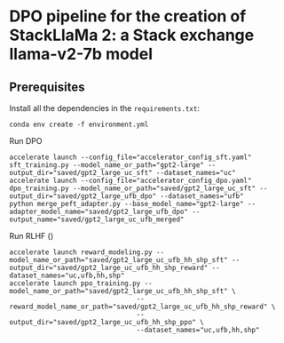 # DPO pipeline for the creation of StackLlaMa 2: a Stack exchange llama-v2-7b model

## Prerequisites

Install all the dependencies in the `requirements.txt`:

```
conda env create -f environment.yml
```

Run DPO
```
accelerate launch --config_file="accelerator_config_sft.yaml" sft_training.py --model_name_or_path="gpt2-large" --output_dir="saved/gpt2_large_uc_sft" --dataset_names="uc"
accelerate launch --config_file="accelerator_config_dpo.yaml" dpo_training.py --model_name_or_path="saved/gpt2_large_uc_sft" --output_dir="saved/gpt2_large_ufb_dpo" --dataset_names="ufb"
python merge_peft_adapter.py --base_model_name="gpt2-large" --adapter_model_name="saved/gpt2_large_ufb_dpo" --output_name="saved/gpt2_large_uc_ufb_merged"
```

Run RLHF ()
```
accelerate launch reward_modeling.py --model_name_or_path="saved/gpt2_large_uc_ufb_hh_shp_sft" --output_dir="saved/gpt2_large_uc_ufb_hh_shp_reward" --dataset_names="uc,ufb,hh,shp"
accelerate launch ppo_training.py --model_name_or_path="saved/gpt2_large_uc_ufb_hh_shp_sft" \
                                --reward_model_name_or_path="saved/gpt2_large_uc_ufb_hh_shp_reward" \
                                --output_dir="saved/gpt2_large_uc_ufb_hh_shp_ppo" \
                                --dataset_names="uc,ufb,hh,shp"
```


